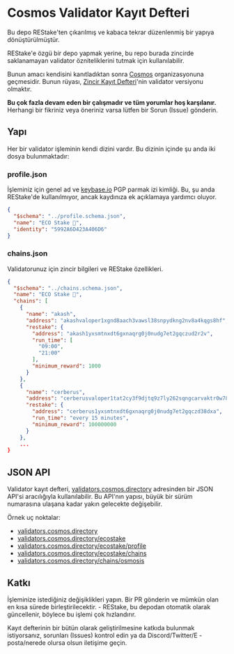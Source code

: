 # Cosmos Validator Kayıt Defteri

Bu depo REStake'ten çıkarılmış ve kabaca tekrar düzenlenmiş bir yapıya dönüştürülmüştür.

REStake'e özgü bir depo yapmak yerine, bu repo burada zincirde saklanamayan validator özniteliklerini tutmak için kullanılabilir.

Bunun amacı kendisini kanıtladıktan sonra [Cosmos](https://github.com/cosmos) organizasyonuna geçmesidir. Bunun rüyası, [Zincir Kayıt Defteri](https://github.com/cosmos/chain-registry)'nin validator versiyonu olmaktır.

**Bu çok fazla devam eden bir çalışmadır ve tüm yorumlar hoş karşılanır.** Herhangi bir fikriniz veya öneriniz varsa lütfen bir Sorun (Issue) gönderin.

## Yapı

Her bir validator işleminin kendi dizini vardır. Bu dizinin içinde şu anda iki dosya bulunmaktadır:

### profile.json

İşleminiz için genel ad ve [keybase.io](https://keybase.io/) PGP parmak izi kimliği. Bu, şu anda REStake'de kullanılmıyor, ancak kaydınıza ek açıklamaya yardımcı oluyor.

```JSON
{
  "$schema": "../profile.schema.json",
  "name": "ECO Stake 🌱",
  "identity": "5992A6D423A406D6"
}
```

### chains.json

Validatorunuz için zincir bilgileri ve REStake özellikleri.

```JSON
{
  "$schema": "../chains.schema.json",
  "name": "ECO Stake 🌱",
  "chains": [
    {
      "name": "akash",
      "address": "akashvaloper1xgnd8aach3vawsl38snpydkng2nv8a4kqgs8hf",
      "restake": {
        "address": "akash1yxsmtnxdt6gxnaqrg0j0nudg7et2gqczud2r2v",
        "run_time": [
          "09:00",
          "21:00"
        ],
        "minimum_reward": 1000
      }
    },
    {
      "name": "cerberus",
      "address": "cerberusvaloper1tat2cy3f9djtq9z7ly262sqngcarvaktr0w78f",
      "restake": {
        "address": "cerberus1yxsmtnxdt6gxnaqrg0j0nudg7et2gqczd38dxa",
        "run_time": "every 15 minutes",
        "minimum_reward": 100000000
      }
    },
    ...
}
```

## JSON API 

Validator kayıt defteri, [validators.cosmos.directory](https://validators.cosmos.directory) adresinden bir JSON API'si aracılığıyla kullanılabilir. Bu API'nın yapısı, büyük bir sürüm numarasına ulaşana kadar yakın gelecekte değişebilir.

Örnek uç noktalar:

- [validators.cosmos.directory](https://validators.cosmos.directory)
- [validators.cosmos.directory/ecostake](https://validators.cosmos.directory/ecostake)
- [validators.cosmos.directory/ecostake/profile](https://validators.cosmos.directory/ecostake/profile)
- [validators.cosmos.directory/ecostake/chains](https://validators.cosmos.directory/ecostake/chains)
- [validators.cosmos.directory/chains/osmosis](https://validators.cosmos.directory/chains/osmosis)

## Katkı

İşleminize istediğiniz değişiklikleri yapın. Bir PR gönderin ve mümkün olan en kısa sürede birleştirilecektir. - REStake, bu depodan otomatik olarak güncellenir, böylece bu işlemi çok hızlandırır.

Kayıt defterinin bir bütün olarak geliştirilmesine katkıda bulunmak istiyorsanız, sorunları (Issues) kontrol edin ya da Discord/Twitter/E -posta/nerede olursa olsun iletişime geçin.

